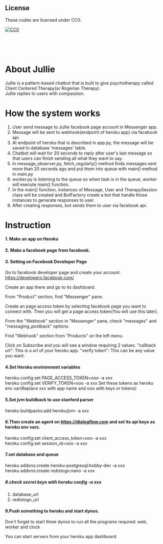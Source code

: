 ## License

These codes are licensed under CC0.

[![CC0](http://i.creativecommons.org/p/zero/1.0/88x31.png "CC0")](http://creativecommons.org/publicdomain/zero/1.0/deed.ja)

<br/>
<br/>
<br/>

# About Jullie  
Jullie is a pattern-based chatbot that is built to give psychotherapy called Client Centered Therapy(or Rogerian Therapy).  
Jullie replies to users with compassion.

# How the system works  
1. User send message to Jullie facebook page account in Messenger app.
2. Message will be sent to webhook(endpoint of heroku app) via facebook api.
3. At endpoint of heroku that is described in app.py, the message will be saved to database 'messages' table.
4. Chatbot will wait for 20 seconds to reply after user's last message so that users can finish sending all what they want to say.
5. In message_observer.py, fetch_regularly() method finds messages sent more than 20 seconds ago and put them into queue with main() method in main.py
6. worker.py is listening to the queue so when task is in the queue, worker will execute main() function.
7. In the main() function, instances of Message, User and TherapySession class will be created and BotFactory create a bot that handle those instances to generate responses to user.
8. After creating responses, bot sends them to user via facebook api. 


# Instruction
#### 1. Make an app on Heroku
#### 2. Make a facebook page from facebook.
#### 3. Setting on Facebook Developer Page 
Go to facebook developer page and create your account.
https://developers.facebook.com/

Create an app there and go to its dashboard.

From "Product" section, find "Messenger" pane.

Create an page access token by selecting facebook page you want to connect with.
Then you will get a page access token(You will use this later).

From the "Webhook" section in "Messenger" pane, check "messages" and "messaging_postback" options.

Find "Webhook" section from "Products" on the left menu.

Click on Subscribe and you will see a window requiring 2 values.
"callback url": This is a url of your heroku app.
"verify token": This can be any value you want. 

#### 4.Set Heroku environment variables
heroku config:set PAGE_ACCESS_TOKEN=ooo -a xxx    
heroku config:set VERIFY_TOKEN=ooo -a xxx
Set these tokens as heroku env var(Replace xxx with app name and ooo with keys or tokens)

#### 5.Set jvm buildback to use stanford parser

heroku buildpacks:add heroku/jvm -a xxx  

#### 6.Then create an agent on https://dialogflow.com and set its api keys as heroku env vars.    
heroku config:set client_access_token=ooo -a xxx    
heroku config:set session_id=ooo -a xxx  

#### 7.set database and queue
heroku addons:create heroku-postgresql:hobby-dev -a xxx  
heroku addons:create redistogo:nano -a xxx

##### 8.check secret keys with heroku config -a xxx
1. database_url
2. redistogo_url      

#### 9.Push something to heroku and start dynos.
Don't forget to start three dynos to run all the programs required.
web, worker and clock

You can start servers from your heroku app dashboard.

